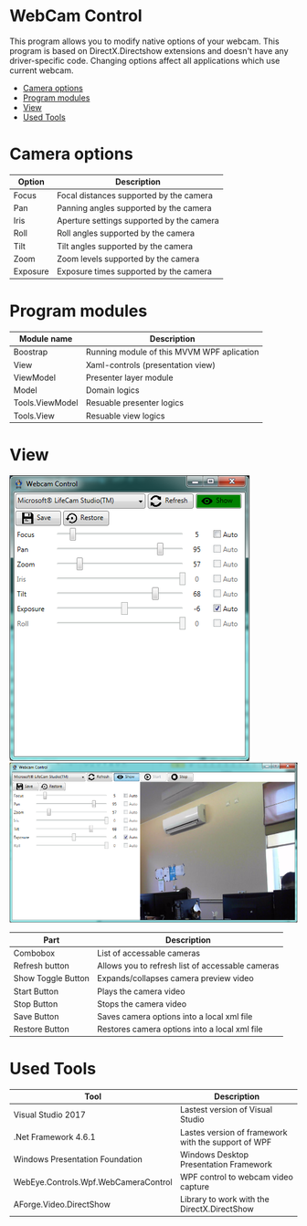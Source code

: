# WebCam Control

This program allows you to modify native options of your webcam. This program is based on DirectX.Directshow extensions and doesn't have any driver-specific code. Changing options affect all applications which use current webcam.

* [Camera options](#camera-options)
* [Program modules](#program-modules)
* [View](#view)
* [Used Tools](#used-tools)

# Camera options
| Option | Description |
| ------ | ------ |
| Focus | Focal distances supported by the camera |
| Pan | Panning angles supported by the camera |
| Iris | Aperture settings supported by the camera |
| Roll | Roll angles supported by the camera |
| Tilt | Tilt angles supported by the camera |
| Zoom | Zoom levels supported by the camera |
| Exposure | Exposure times supported by the camera |

# Program modules

| Module name | Description |
| ------ | ------ |
| Boostrap | Running module of this MVVM WPF aplication |
| View | Xaml-controls (presentation view) |
| ViewModel | Presenter layer module |
| Model | Domain logics |
| Tools.ViewModel | Resuable presenter logics |
| Tools.View | Resuable view logics |

# View

![Collapsed Preview](/Collapsed.png)
![Preview](/Preview.png)

| Part | Description |
| ------ | ------ |
| Combobox | List of accessable cameras |
| Refresh button | Allows you to refresh list of accessable cameras  |
| Show Toggle Button | Expands/collapses camera preview video |
| Start Button | Plays the camera video |
| Stop Button | Stops the camera video |
| Save Button | Saves camera options into a local xml file |
| Restore Button | Restores camera options into a local xml file |

# Used Tools
| Tool | Description |
| ------ | ------ |
| Visual Studio 2017 | Lastest version of Visual Studio |
| .Net Framework 4.6.1 | Lastes version of framework with the support of WPF |
| Windows Presentation Foundation | Windows Desktop Presentation Framework |
| WebEye.Controls.Wpf.WebCameraControl | WPF control to webcam video capture |
| AForge.Video.DirectShow | Library to work with the DirectX.DirectShow|

